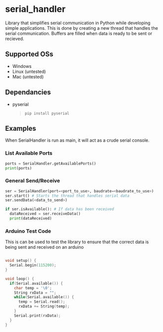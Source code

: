 # serial_handler

Library that simplifies serial communication in Python while developing simple applications. This is done by creating a new thread that handles the serial communication. Buffers are filled when data is ready to be sent or recieved.

## Supported OSs

-   Windows
-   Linux (untested)
-   Mac (untested)

## Dependancies

-   pyserial
    > `pip install pyserial`

## Examples

When SerialHandler is run as main, it will act as a crude serial console.

### List Available Ports

```python
ports = SerialHandler.getAvailablePorts()
print(ports)
```

### General Send/Receive

```python
ser = SerialHandler(port=<port_to_use>, baudrate=<baudrate_to_use>)
ser.start() # Starts the thread that handles serial data
ser.sendData(<data_to_send>)

if ser.isAvailable(): # If data has been received
  dataReceived = ser.receiveData()
  print(dataReceived)
```

### Arduino Test Code

This is can be used to test the library to ensure that the correct data is being sent and received on an arduino

```cpp

void setup() {
  Serial.begin(115200);
}

void loop() {
  if(Serial.available()) {
    char temp = '\0';
    String rxData = "";
    while(Serial.available()) {
      temp = Serial.read();
      rxData += String(temp);
    }
    Serial.print(rxData);
  }
}
```
